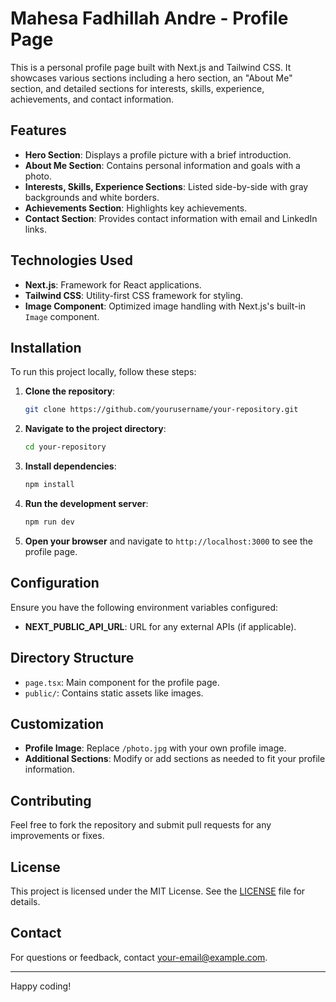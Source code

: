 # Mahesa Fadhillah Andre - Profile Page

This is a personal profile page built with Next.js and Tailwind CSS. It showcases various sections including a hero section, an "About Me" section, and detailed sections for interests, skills, experience, achievements, and contact information.

## Features

- **Hero Section**: Displays a profile picture with a brief introduction.
- **About Me Section**: Contains personal information and goals with a photo.
- **Interests, Skills, Experience Sections**: Listed side-by-side with gray backgrounds and white borders.
- **Achievements Section**: Highlights key achievements.
- **Contact Section**: Provides contact information with email and LinkedIn links.

## Technologies Used

- **Next.js**: Framework for React applications.
- **Tailwind CSS**: Utility-first CSS framework for styling.
- **Image Component**: Optimized image handling with Next.js's built-in `Image` component.

## Installation

To run this project locally, follow these steps:

1. **Clone the repository**:

    ```bash
    git clone https://github.com/yourusername/your-repository.git
    ```

2. **Navigate to the project directory**:

    ```bash
    cd your-repository
    ```

3. **Install dependencies**:

    ```bash
    npm install
    ```

4. **Run the development server**:

    ```bash
    npm run dev
    ```

5. **Open your browser** and navigate to `http://localhost:3000` to see the profile page.

## Configuration

Ensure you have the following environment variables configured:

- **NEXT_PUBLIC_API_URL**: URL for any external APIs (if applicable).

## Directory Structure

- `page.tsx`: Main component for the profile page.
- `public/`: Contains static assets like images.

## Customization

- **Profile Image**: Replace `/photo.jpg` with your own profile image.
- **Additional Sections**: Modify or add sections as needed to fit your profile information.

## Contributing

Feel free to fork the repository and submit pull requests for any improvements or fixes.

## License

This project is licensed under the MIT License. See the [LICENSE](LICENSE) file for details.

## Contact

For questions or feedback, contact [your-email@example.com](mailto:your-email@example.com).

---

Happy coding!
